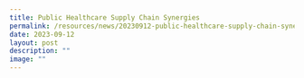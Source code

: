 ```yaml
---
title: Public Healthcare Supply Chain Synergies
permalink: /resources/news/20230912-public-healthcare-supply-chain-synergies/
date: 2023-09-12
layout: post
description: ""
image: ""
---
```


